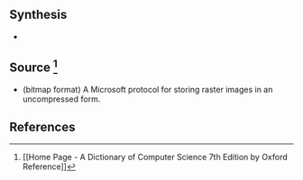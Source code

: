 ## Synthesis
- 
## Source [^1]
- (bitmap format) A Microsoft protocol for storing raster images in an uncompressed form.
## References

[^1]: [[Home Page - A Dictionary of Computer Science 7th Edition by Oxford Reference]]